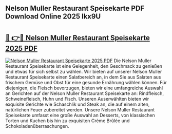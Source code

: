 ## Nelson Muller Restaurant Speisekarte PDF Download Online 2025 lkx9U

# <h2><a href="http://gc7mf0.nevu.top/?p=Nelson+Muller+Restaurant+Speisekarte">🔗 👉🔴 Nelson Muller Restaurant Speisekarte 2025 PDF</a></h2>

[![Nelson Muller Restaurant Speisekarte 2025 PDF](https://i.imgur.com/dBaPXMq.png)](http://gc7mf0.nevu.top/?p=Nelson+Muller+Restaurant+Speisekarte)
Die Nelson Muller Restaurant Speisekarte ist eine Gelegenheit, den Geschmack zu genießen und etwas für sich selbst zu wählen. Wir bieten auf unserer Nelson Muller Restaurant Speisekarte einen Salatbereich an, in dem Sie aus Salaten aus frischem Gemüse und Obst für eine gesunde Ernährung wählen können. Für diejenigen, die Fleisch bevorzugen, bieten wir eine umfangreiche Auswahl an Gerichten auf der Nelson Muller Restaurant Speisekarte an: Rindfleisch, Schweinefleisch, Huhn und Fisch. Unseren Auserwählten bieten wir exquisite Gerichte wie Schaschlik und Steak an, die auf einem alten, natürlichen Feuer zubereitet werden. Unsere Nelson Muller Restaurant Speisekarte umfasst eine große Auswahl an Desserts, von klassischen Torten und Kuchen bis hin zu exquisiten Crème Brûlée und Schokoladenüberraschungen.
